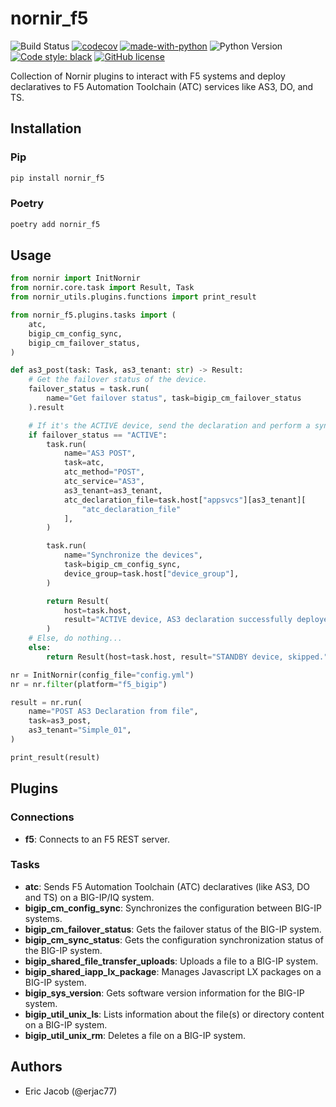# nornir_f5

![Build Status](https://github.com/erjac77/nornir_f5/workflows/test/badge.svg)
[![codecov](https://codecov.io/gh/erjac77/nornir_f5/branch/master/graph/badge.svg?token=XXIASNEDFR)](https://codecov.io/gh/erjac77/nornir_f5)
[![made-with-python](https://img.shields.io/badge/Made%20with-Python-1f425f.svg)](https://www.python.org/)
![Python Version](https://img.shields.io/badge/python-3.6+-blue.svg)
[![Code style: black](https://img.shields.io/badge/code%20style-black-000000.svg)](https://github.com/psf/black)
[![GitHub license](https://img.shields.io/github/license/erjac77/nornir_f5.svg)](https://github.com/erjac77/nornir_f5/blob/master/LICENSE)

Collection of Nornir plugins to interact with F5 systems and deploy declaratives to F5 Automation Toolchain (ATC) services like AS3, DO, and TS.

## Installation

### Pip

```bash
pip install nornir_f5
```

### Poetry

```bash
poetry add nornir_f5
```

## Usage

```python
from nornir import InitNornir
from nornir.core.task import Result, Task
from nornir_utils.plugins.functions import print_result

from nornir_f5.plugins.tasks import (
    atc,
    bigip_cm_config_sync,
    bigip_cm_failover_status,
)

def as3_post(task: Task, as3_tenant: str) -> Result:
    # Get the failover status of the device.
    failover_status = task.run(
        name="Get failover status", task=bigip_cm_failover_status
    ).result

    # If it's the ACTIVE device, send the declaration and perform a sync.
    if failover_status == "ACTIVE":
        task.run(
            name="AS3 POST",
            task=atc,
            atc_method="POST",
            atc_service="AS3",
            as3_tenant=as3_tenant,
            atc_declaration_file=task.host["appsvcs"][as3_tenant][
                "atc_declaration_file"
            ],
        )

        task.run(
            name="Synchronize the devices",
            task=bigip_cm_config_sync,
            device_group=task.host["device_group"],
        )

        return Result(
            host=task.host,
            result="ACTIVE device, AS3 declaration successfully deployed.",
        )
    # Else, do nothing...
    else:
        return Result(host=task.host, result="STANDBY device, skipped.")

nr = InitNornir(config_file="config.yml")
nr = nr.filter(platform="f5_bigip")

result = nr.run(
    name="POST AS3 Declaration from file",
    task=as3_post,
    as3_tenant="Simple_01",
)

print_result(result)
```

## Plugins

### Connections

* __f5__: Connects to an F5 REST server.

### Tasks

* __atc__: Sends F5 Automation Toolchain (ATC) declaratives (like AS3, DO and TS) on a BIG-IP/IQ system.
* __bigip_cm_config_sync__: Synchronizes the configuration between BIG-IP systems.
* __bigip_cm_failover_status__: Gets the failover status of the BIG-IP system.
* __bigip_cm_sync_status__: Gets the configuration synchronization status of the BIG-IP system.
* __bigip_shared_file_transfer_uploads__: Uploads a file to a BIG-IP system.
* __bigip_shared_iapp_lx_package__: Manages Javascript LX packages on a BIG-IP system.
* __bigip_sys_version__: Gets software version information for the BIG-IP system.
* __bigip_util_unix_ls__: Lists information about the file(s) or directory content on a BIG-IP system.
* __bigip_util_unix_rm__: Deletes a file on a BIG-IP system.

## Authors

* Eric Jacob (@erjac77)
